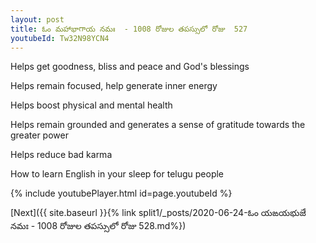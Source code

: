 ```yaml
---
layout: post
title: ఓం మహాభాగాయ నమః  - 1008 రోజుల తపస్సులో రోజు  527
youtubeId: Tw32N98YCN4
---
```

 
 
Helps get goodness, bliss and peace and God's blessings
 
Helps remain focused, help generate inner energy 
 
Helps boost physical and mental health 
 
Helps remain grounded and generates a sense of gratitude towards the greater power 
 
Helps reduce bad karma
 
How to learn English in your sleep for telugu people
 
 
 
 


{% include youtubePlayer.html id=page.youtubeId %}
 
[Next]({{ site.baseurl }}{% link split1/_posts/2020-06-24-ఓం యఙయభుజే నమః  - 1008 రోజుల తపస్సులో రోజు  528.md%})
 
